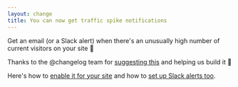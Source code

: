```yaml
---
layout: change
title: You can now get traffic spike notifications
---
```

Get an email (or a Slack alert) when there's an unusually high number of current visitors on your site 🚀

Thanks to the @changelog team for [suggesting this](https://github.com/plausible/analytics/discussions/172) and helping us build it 🙌

Here's how to [enable it for your site](https://docs.plausible.io/traffic-spikes) and how to [set up Slack alerts too](https://plausible.io/docs/slack-reports).
